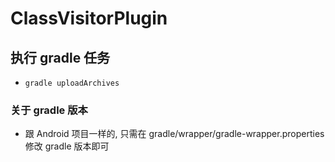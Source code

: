 # ClassVisitorPlugin


## 执行 gradle 任务
* `gradle uploadArchives`

### 关于 gradle 版本
* 跟 Android 项目一样的, 只需在 gradle/wrapper/gradle-wrapper.properties 修改 gradle 版本即可
